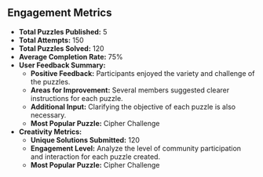

## Engagement Metrics

- **Total Puzzles Published:** 5
- **Total Attempts:** 150
- **Total Puzzles Solved:** 120
- **Average Completion Rate:** 75%
- **User Feedback Summary:**  
  - **Positive Feedback:** Participants enjoyed the variety and challenge of the puzzles.
  - **Areas for Improvement:** Several members suggested clearer instructions for each puzzle.
  - **Additional Input:** Clarifying the objective of each puzzle is also necessary.
  - **Most Popular Puzzle:** Cipher Challenge
- **Creativity Metrics:**  
  - **Unique Solutions Submitted:** 120
  - **Engagement Level:** Analyze the level of community participation and interaction for each puzzle created.
  - **Most Popular Puzzle:** Cipher Challenge
  
<!-- Include any additional metrics as needed -->